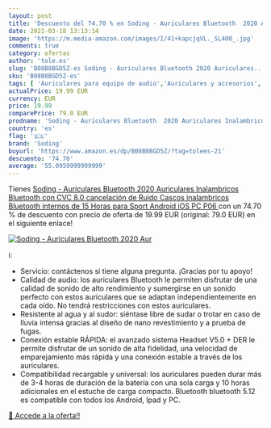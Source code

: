 ```yaml
---
layout: post
title: 'Descuento del 74.70 % en Soding - Auriculares Bluetooth  2020 Aur'
date: 2021-03-18 13:13:14
image: 'https://m.media-amazon.com/images/I/41+kapcjqVL._SL400_.jpg'
comments: true
category: ofertas
author: 'tole.es'
slug: 'B08B8BGD5Z-es Soding - Auriculares Bluetooth 2020 Auriculares...'
sku: 'B08B8BGD5Z-es'
tags: [ 'Auriculares para equipo de audio','Auriculares y accesorios','Electrónica','android','soding', ]
actualPrice: 19.99 EUR
currency: EUR
price: 19.99
comparePrice: 79.0 EUR
prodname: 'Soding - Auriculares Bluetooth  2020 Auriculares Inalambricos Bluetooth con CVC 8.0 cancelación de Ruido  Cascos inalambricos Bluetooth internos de 15 Horas para Sport Android iOS PC  P06 '
country: 'es'
flag: '🇪🇸'
brand: 'Soding'
buyurl: 'https://www.amazon.es/dp/B08B8BGD5Z/?tag=tolees-21'
descuento: '74.70'
average: '55.0959999999999'
---
```


Tienes [Soding - Auriculares Bluetooth  2020 Auriculares Inalambricos Bluetooth con CVC 8.0 cancelación de Ruido  Cascos inalambricos Bluetooth internos de 15 Horas para Sport Android iOS PC  P06 ](https://www.amazon.es/dp/B08B8BGD5Z/?tag=tolees-21) con un 74.70 % de descuento con precio de oferta de 19.99 EUR (original: 79.0 EUR) en el siguiente enlace!

[![Soding - Auriculares Bluetooth  2020 Aur](https://m.media-amazon.com/images/I/41+kapcjqVL._SL400_.jpg)](https://www.amazon.es/dp/B08B8BGD5Z/?tag=tolees-21)

ℹ️:

- Servicio: contáctenos si tiene alguna pregunta. ¡Gracias por tu apoyo!
- Calidad de audio: los auriculares Bluetooth le permiten disfrutar de una calidad de sonido de alto rendimiento y sumergirse en un sonido perfecto con estos auriculares que se adaptan independientemente en cada oído. No tendrá restricciones con estos auriculares.
- Resistente al agua y al sudor: siéntase libre de sudar o trotar en caso de lluvia intensa gracias al diseño de nano revestimiento y a prueba de fugas.
- Conexión estable RÁPIDA: el avanzado sistema Headset V5.0 + DER le permite disfrutar de un sonido de alta fidelidad, una velocidad de emparejamiento más rápida y una conexión estable a través de los auriculares.
- Compatibilidad recargable y universal: los auriculares pueden durar más de 3-4 horas de duración de la batería con una sola carga y 10 horas adicionales en el estuche de carga compacto. Bluetooth bluetooth 5.12 es compatible con todos los Android, Ipad y PC.

[🛒 Accede a la oferta!!](https://www.amazon.es/dp/B08B8BGD5Z/?tag=tolees-21)
